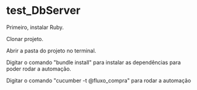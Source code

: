 # test_DbServer

Primeiro, instalar Ruby.

Clonar projeto.

Abrir a pasta do projeto no terminal.

Digitar o comando "bundle install" para instalar as dependências para poder rodar a automação.

Digitar o comando "cucumber -t @fluxo_compra" para rodar a automação
